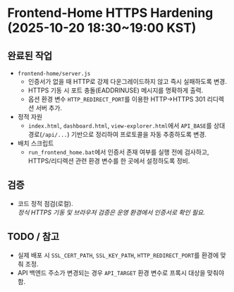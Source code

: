 # Frontend-Home HTTPS Hardening (2025-10-20 18:30~19:00 KST)

## 완료된 작업
- `frontend-home/server.js`  
  - 인증서가 없을 때 HTTP로 강제 다운그레이드하지 않고 즉시 실패하도록 변경.  
  - HTTPS 기동 시 포트 충돌(EADDRINUSE) 메시지를 명확하게 출력.  
  - 옵션 환경 변수 `HTTP_REDIRECT_PORT`를 이용한 HTTP→HTTPS 301 리디렉션 서버 추가.
- 정적 자원  
  - `index.html`, `dashboard.html`, `view-explorer.html`에서 `API_BASE`를 상대 경로(`/api/...`) 기반으로 정리하여 프로토콜을 자동 추종하도록 변경.
- 배치 스크립트  
  - `run_frontend_home.bat`에서 인증서 존재 여부를 실행 전에 검사하고, HTTPS/리디렉션 관련 환경 변수를 한 곳에서 설정하도록 정비.

## 검증
- 코드 정적 점검(로컬).  
  *정식 HTTPS 기동 및 브라우저 검증은 운영 환경에서 인증서로 확인 필요.*

## TODO / 참고
- 실제 배포 시 `SSL_CERT_PATH`, `SSL_KEY_PATH`, `HTTP_REDIRECT_PORT`를 환경에 맞춰 조정.  
- API 백엔드 주소가 변경되는 경우 `API_TARGET` 환경 변수로 프록시 대상을 맞춰야 함.

